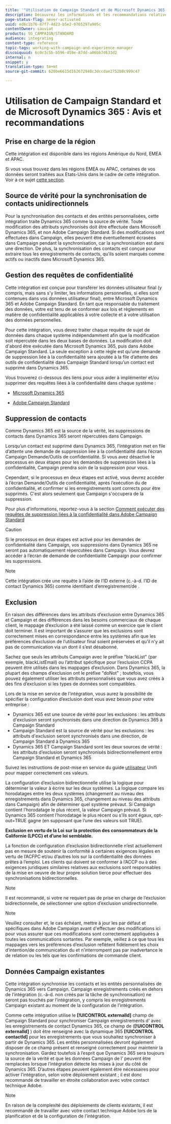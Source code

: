 ```yaml
---
title: '"Utilisation de Campaign Standard et de Microsoft Dynamics 365 : Avis et recommandations"'
description: Découvrez les informations et les recommandations relatives à la manière de travailler avec Campaign Standard et Microsoft Dynamics 365.
page-status-flag: never-activated
uuid: ed6c1b76-87f7-4d23-b5e2-0765297a905c
contentOwner: sauviat
products: SG_CAMPAIGN/STANDARD
audience: integrating
content-type: reference
topic-tags: working-with-campaign-and-experience-manager
discoiquuid: 6c0c3c5b-b596-459e-87dd-a06bb7d633d2
internal: n
snippet: y
translation-type: tm+mt
source-git-commit: 620be6615d162672948c3dccdae2752b8c999c47

---
```



# Utilisation de Campaign Standard et de Microsoft Dynamics 365 : Avis et recommandations

## Prise en charge de la région

Cette intégration est disponible dans les régions Amérique du Nord, EMEA et APAC.

Si vous vous trouvez dans les régions EMEA ou APAC, certaines de vos données seront traitées aux Etats-Unis dans le cadre de cette intégration. Voir à ce sujet [cette section](../../reporting/using/about-dynamic-reports.md#dynamic-reporting-usage-agreement).

## Source de vérité pour la synchronisation de contacts unidirectionnels

Pour la synchronisation des contacts et des entités personnalisées, cette intégration traite Dynamics 365 comme la source de vérité. Toute modification des attributs synchronisés doit être effectuée dans Microsoft Dynamics 365, et non  Adobe Campaign Standard. Si des modifications sont effectuées dans Campaign, elles peuvent être éventuellement écrasées dans Campaign pendant la synchronisation, car la synchronisation est dans une direction.  De plus, la synchronisation des contacts est conçue pour extraire tous les enregistrements de contacts, qu’ils soient marqués comme actifs ou inactifs dans Microsoft Dynamics 365.

## Gestion des requêtes de confidentialité

Cette intégration est conçue pour transférer les données utilisateur final (y compris, mais sans s&#39;y limiter, les informations personnelles, si elles sont contenues dans vos données utilisateur final), entre Microsoft Dynamics 365 et  Adobe Campaign Standard.  En tant que responsable du traitement des données, votre est tenu de se conformer aux lois et règlements en matière de confidentialité applicables à votre collecte et à votre utilisation des données personnelles.

Pour cette intégration, vous devez traiter chaque requête de sujet de données dans chaque système indépendamment afin que la modification soit répercutée dans les deux bases de données. La modification doit d&#39;abord être exécutée dans Microsoft Dynamics 365, puis dans  Adobe Campaign Standard. La seule exception à cette règle est qu’une demande de suppression liée à la confidentialité sera ajoutée à la file d’attente des outils de confidentialité dans Campaign Standard lorsqu’un contact est supprimé dans Dynamics 365.

Vous trouverez ci-dessous des liens pour vous aider à implémenter et/ou supprimer des requêtes liées à la confidentialité dans chaque système :

* [Microsoft Dynamics 365](https://docs.microsoft.com/en-us/microsoft-365/compliance/gdpr-dsr-dynamics365?toc=/microsoft-365/enterprise/toc.json)

* [Adobe Campaign Standard](https://www.adobe.io/apis/experiencecloud/gdpr/docs.html)

## Suppression de contacts

Comme Dynamics 365 est la source de la vérité, les suppressions de contacts dans Dynamics 365 seront répercutées dans Campaign.

Lorsqu’un contact est supprimé dans Dynamics 365, l’intégration met en file d’attente une demande de suppression liée à la confidentialité dans l’écran Campaign Demande/Outils de confidentialité.  Si vous avez désactivé le processus en deux étapes pour les demandes de suppression liées à la confidentialité, Campaign prendra soin de la suppression pour vous.

Cependant, si le processus en deux étapes est activé, vous devrez accéder à l’écran Demande/Outils de confidentialité, après l’exécution du de confidentialité, et confirmer si les enregistrements sont corrects pour être supprimés.  C&#39;est alors seulement que Campaign s&#39;occupera de la suppression.

Pour plus d&#39;informations, reportez-vous à la section [Comment exécuter des requêtes de suppression liées à la confidentialité dans  Adobe Campaign Standard](https://docs.adobe.com/content/help/en/campaign-learn/campaign-standard-tutorials/privacy/execute-privacy-requests.html)

>[!CAUTION]
>
>Si le processus en deux étapes est activé pour les demandes de confidentialité dans Campaign, vos suppressions dans Dynamics 365 ne seront pas automatiquement répercutées dans Campaign.  Vous devrez accéder à l’écran de demande de confidentialité Campaign pour confirmer les suppressions.

>[!NOTE]
>
>Cette intégration crée une requête à l’aide de l’ID externe (c.-à-d. l’ID de contact Dynamics 365) comme identifiant d’enregistrement/de .

## Exclusion

En raison des différences dans les attributs d’exclusion entre Dynamics 365 et Campaign et des différences dans les besoins commerciaux de chaque client, le mappage d’exclusion a été laissé comme un exercice que le client doit terminer. Il est important de s’assurer que les exclusions sont correctement mises en correspondance entre les systèmes afin que les préférences d’exclusion de l’utilisateur final soient préservées et qu’il n’y ait pas de communication via un dont il s’est désabonné.

Sachez que seuls les attributs Campaign avec le préfixe &quot;blackList&quot; (par exemple, blackListEmail) ou l’attribut spécifique pour l’exclusion CCPA peuvent être utilisés dans les mappages d’exclusion.  Dans Dynamics 365, la plupart des champs d’exclusion ont le préfixe &quot;doNot&quot; ; toutefois, vous pouvez également utiliser les attributs personnalisés que vous avez créés à des fins d’exclusion si les types de données sont compatibles.

Lors de la mise en service de l’intégration, vous aurez la possibilité de spécifier la configuration d’exclusion dont vous avez besoin pour votre entreprise :

* Dynamics 365 est une source de vérité pour les exclusions : les attributs d&#39;exclusion seront synchronisés dans une direction de Dynamics 365 à Campaign Standard
* Campaign Standard est la source de vérité pour les exclusions : les attributs d&#39;exclusion seront synchronisés dans une direction, de Campaign Standard à Dynamics 365
* Dynamics 365 ET Campaign Standard sont les deux sources de vérité : les attributs d’exclusion seront synchronisés bidirectionnellement entre Campaign Standard et Dynamics 365

Suivez les instructions de post-mise en service du guide [utilisateur](https://drive.google.com/drive/folders/16seHF45e6bFxHX15zWLqFLEXymCuA_wn) Unifi pour mapper correctement ces valeurs.

La configuration d’exclusion bidirectionnelle utilise la logique pour déterminer la valeur à écrire sur les deux systèmes.  La logique compare les horodatages entre les deux systèmes (changement au niveau des enregistrements dans Dynamics 365, changement au niveau des attributs dans Campaign) afin de déterminer quel système prévaut.  Si Campaign contient l’horodatage le plus récent, la valeur Campaign prévaut.  Si Dynamics 365 contient l’horodatage le plus récent ou s’ils sont égaux, opt-out=TRUE gagne (en supposant que l’une des valeurs soit TRUE).

**Exclusion en vertu de la Loi sur la protection des consommateurs de la Californie (LPCC) et d’une loi semblable.**

La fonction de configuration d’exclusion bidirectionnelle n’est actuellement pas en mesure de soutenir la conformité à certaines exigences légales en vertu de l’ACFPC et/ou d’autres lois sur la confidentialité des données prêtes à l’emploi. Les clients qui doivent se conformer à l’ACCP ou à des exigences juridiques similaires relatives aux exclusions sont responsables de la mise en oeuvre de leur propre solution tierce pour effectuer des synchronisations bidirectionnelles.

>[!NOTE]
>
>Il est recommandé, si votre  ne requiert pas de prise en charge de l’exclusion bidirectionnelle, de sélectionner une option d’exclusion unidirectionnelle.

>[!NOTE]
>
>Veuillez consulter et, le cas échéant, mettre à jour les  par défaut et spécifiques dans  Adobe Campaign avant d&#39;effectuer des modifications ici pour vous assurer que ces modifications sont correctement appliquées à toutes les communications sortantes. Par exemple, veillez à ce que tous les mappages vers les préférences d’exclusion reflètent fidèlement les choix d’intention/de communication du et n’interrompent pas par inadvertance le de relation ou les  tels que les confirmations de commande client.

## Données Campaign existantes

Cette intégration synchronise les contacts et les entités personnalisées de Dynamics 365 vers Campaign. Campaign enregistrements créés en dehors de l’intégration (c.-à-d. non créés par la tâche de synchronisation) ne seront pas touchés par l’intégration, y compris les enregistrements Campaign existant au moment de la configuration de l’intégration.

Comme cette intégration utilise le **[!UICONTROL externalId]** champ de Campaign Standard pour synchroniser Campaign enregistrements d&#39; avec les enregistrements de contact Dynamics 365, ce champ de (**[!UICONTROL externalId]** ) doit être renseigné avec la dynamique 365 **[!UICONTROL contactId]** pour les enregistrements que vous souhaitez synchroniser à partir de Dynamics 365.  Les entités personnalisées devront également disposer de ce champ présent et renseigné correctement pour maintenir la synchronisation.  Gardez toutefois à l’esprit que Dynamics 365 sera toujours la source de la vérité et que les données Campaign de l’ peuvent être remplacées lorsque l’intégration détecte les mises à jour du côté de Dynamics 365.  D’autres étapes peuvent également être nécessaires pour activer l’intégration, selon votre déploiement existant ; il est donc recommandé de travailler en étroite collaboration avec votre contact technique Adobe.

>[!NOTE]
>
>En raison de la complexité des déploiements de clients existants, il est recommandé de travailler avec votre contact technique Adobe lors de la planification et de la configuration de l’intégration.
